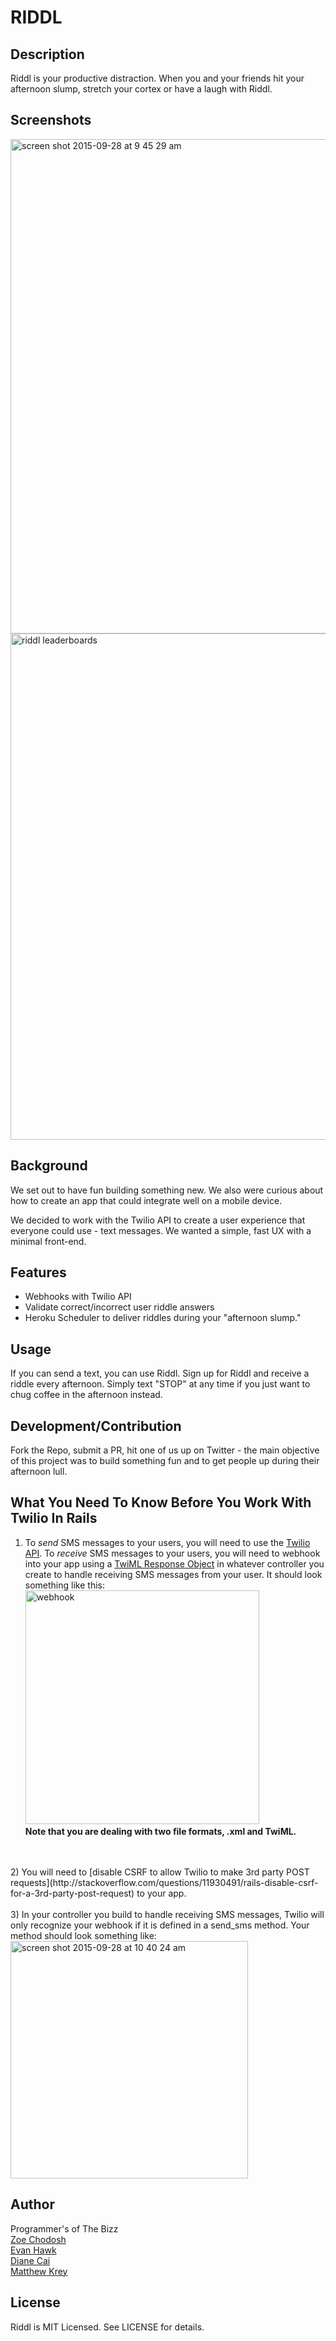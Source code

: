 # RIDDL

## Description

Riddl is your productive distraction. When you and your friends hit your afternoon slump, stretch your cortex or have a laugh with Riddl.

## Screenshots

<img width="791" alt="screen shot 2015-09-28 at 9 45 29 am" src="https://cloud.githubusercontent.com/assets/10355200/10137071/bc9eb6a4-65c5-11e5-8a0c-1b6c489f3ef8.png">
<img width="810" alt="riddl leaderboards" src="https://cloud.githubusercontent.com/assets/10355200/10136064/7190c97c-65c0-11e5-86b7-951378c942fc.png">

## Background

We set out to have fun building something new. We also were curious about how to create an app that could integrate well on a mobile device.

We decided to work with the Twilio API to create a user experience that everyone could use - text messages. We wanted a simple, fast UX with a minimal front-end.

## Features

* Webhooks with Twilio API
* Validate correct/incorrect user riddle answers
* Heroku Scheduler to deliver riddles during your "afternoon slump."

## Usage

If you can send a text, you can use Riddl. Sign up for Riddl and receive a riddle every afternoon. Simply text "STOP" at any time if you just want to chug coffee in the afternoon instead.

## Development/Contribution

Fork the Repo, submit a PR, hit one of us up on Twitter - the main objective of this project was to build something fun and to get people up during their afternoon lull. 

## What You Need To Know Before You Work With Twilio In Rails 

1) To *send* SMS messages to your users, you will need to use the [Twilio API](https://www.twilio.com/api). To *receive* SMS messages to your users, you will need to webhook into your app using a [TwiML Response Object](https://www.twilio.com/blog/2014/11/an-easier-way-to-write-twiml-templates-in-rails-and-sinatra.html) in whatever controller you create to handle receiving SMS messages from your user. It should look something like this:<br> 
<img width="374" alt="webhook" src="https://cloud.githubusercontent.com/assets/10355200/10136946/2ec641c6-65c5-11e5-9e1b-4b4a5cfb0398.png"><br>
**Note that you are dealing with two file formats, .xml and TwiML.**
<br>
<br>
2) You will need to [disable CSRF to allow Twilio to make 3rd party POST requests](http://stackoverflow.com/questions/11930491/rails-disable-csrf-for-a-3rd-party-post-request) to your app. 
<br>
<br>
3) In your controller you build to handle receiving SMS messages, Twilio will only recognize your webhook if it is defined in a send_sms method. Your method should look something like: <br>
<img width="380" alt="screen shot 2015-09-28 at 10 40 24 am" src="https://cloud.githubusercontent.com/assets/10355200/10138686/b66cfbbc-65cd-11e5-824c-34f4d6aa5251.png">


## Author

Programmer's of The Bizz <br>
[Zoe Chodosh](http://web0715.students.flatironschool.com/students/zoe_chodosh.html)<br>
[Evan Hawk](http://web0715.students.flatironschool.com/students/evan_hawk.html)<br>
[Diane Cai](http://web0715.students.flatironschool.com/students/diane_cai.html)<br>
[Matthew Krey](http://web0715.students.flatironschool.com/students/matt_krey.html)<br>

## License

Riddl is MIT Licensed. See LICENSE for details.

